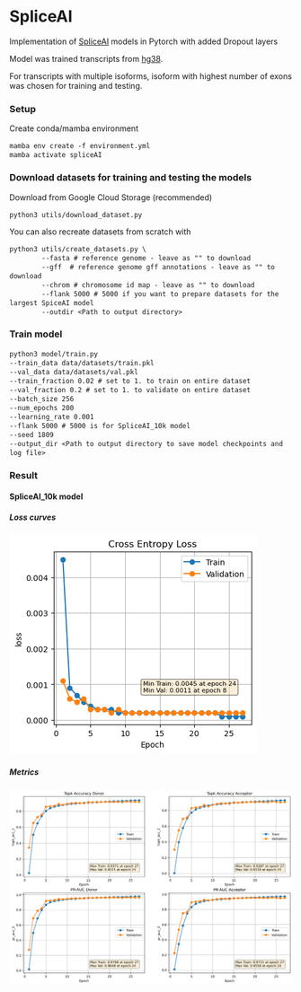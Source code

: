 # SpliceAI

Implementation of [SpliceAI](https://www.cell.com/cell/pdf/S0092-8674(18)31629-5.pdf) models in Pytorch with added Dropout layers

Model was trained transcripts from [hg38](https://ftp.ncbi.nlm.nih.gov/genomes/all/GCF/000/001/405/GCF_000001405.40_GRCh38.p14/).

For transcripts with multiple isoforms, isoform with highest number of exons was chosen for training and testing.

### Setup 

Create conda/mamba environment

```
mamba env create -f environment.yml 
mamba activate spliceAI
```

### Download datasets for training and testing the models

Download from Google Cloud Storage (recommended)
```
python3 utils/download_dataset.py
```

You can also recreate datasets from scratch with 

```
python3 utils/create_datasets.py \
        --fasta # reference genome - leave as "" to download
        --gff  # reference genome gff annotations - leave as "" to download
        --chrom # chromosome id map - leave as "" to download
        --flank 5000 # 5000 if you want to prepare datasets for the largest SpiceAI model
        --outdir <Path to output directory>
```

### Train model

```
python3 model/train.py 
--train_data data/datasets/train.pkl 
--val_data data/datasets/val.pkl 
--train_fraction 0.02 # set to 1. to train on entire dataset
--val_fraction 0.2 # set to 1. to validate on entire dataset
--batch_size 256 
--num_epochs 200 
--learning_rate 0.001 
--flank 5000 # 5000 is for SpliceAI_10k model
--seed 1809 
--output_dir <Path to output directory to save model checkpoints and log file>
```

### Result 

#### SpliceAI_10k model

##### Loss curves
![Loss](./images/loss.png)

##### Metrics
![Train_Val_Metric](./images/train_val_metrics.png)
